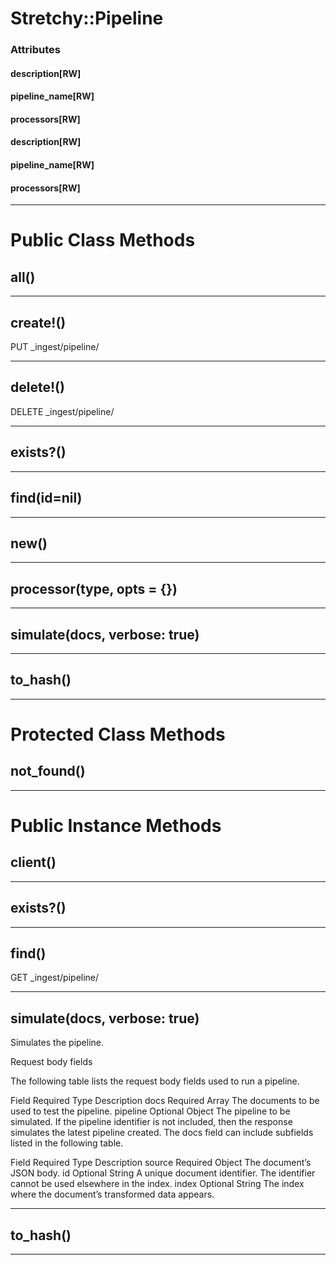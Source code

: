 # Stretchy::Pipeline [](#class-Stretchy::Pipeline) [](#top)

    

### Attributes

#### description[RW] [](#attribute-c-description)
 
 

#### pipeline_name[RW] [](#attribute-c-pipeline_name)
 
 

#### processors[RW] [](#attribute-c-processors)
 
 

#### description[RW] [](#attribute-i-description)
 
 

#### pipeline_name[RW] [](#attribute-i-pipeline_name)
 
 

#### processors[RW] [](#attribute-i-processors)
 
 

---


# Public Class Methods

      
## all() [](#method-c-all)
         
  
        
---


## create!() [](#method-c-create-21)
         
PUT _ingest/pipeline/<pipeline-name>  
        
---


## delete!() [](#method-c-delete-21)
         
DELETE _ingest/pipeline/<pipeline-name>  
        
---


## exists?() [](#method-c-exists-3F)
         
  
        
---


## find(id=nil) [](#method-c-find)
         
  
        
---


## new() [](#method-c-new)
         
  
        
---


## processor(type, opts = {}) [](#method-c-processor)
         
  
        
---


## simulate(docs, verbose: true) [](#method-c-simulate)
         
  
        
---


## to_hash() [](#method-c-to_hash)
         
  
        
---


# Protected Class Methods

      
## not_found() [](#method-c-not_found)
         
  
        
---


# Public Instance Methods

      
## client() [](#method-i-client)
         
  
        
---


## exists?() [](#method-i-exists-3F)
         
  
        
---


## find() [](#method-i-find)
         
GET _ingest/pipeline/<pipeline-name>  
        
---


## simulate(docs, verbose: true) [](#method-i-simulate)
         
Simulates the pipeline.

Request body fields

The following table lists the request body fields used to run a pipeline.

Field     Required    Type       Description
docs      Required     Array       The documents to be used to test the pipeline.
pipeline  Optional Object  The pipeline to be simulated. If the pipeline identifier is not included, then the response simulates the latest pipeline created.
The docs field can include subfields listed in the following table.

Field     Required    Type       Description
source    Required   Object    The document’s JSON body.
id        Optional       String        A unique document identifier. The identifier cannot be used elsewhere in the index.
index     Optional    String     The index where the document’s transformed data appears.  
        
---


## to_hash() [](#method-i-to_hash)
         
  
        
---

